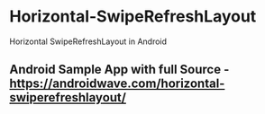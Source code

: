 # Horizontal-SwipeRefreshLayout
Horizontal SwipeRefreshLayout in Android

## Android Sample App with full Source - https://androidwave.com/horizontal-swiperefreshlayout/  


